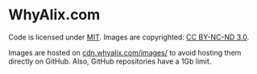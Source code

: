 # WhyAlix.com

Code is licensed under [MIT](http://opensource.org/licenses/MIT).
Images are copyrighted: [CC BY-NC-ND 3.0](http://creativecommons.org/licenses/by-nc-nd/3.0/).

Images are hosted on [cdn.whyalix.com/images/](http://cdn.whyalix.com/images/) to avoid hosting them directly on GitHub. Also, GitHub repositories have a 1Gb limit.
